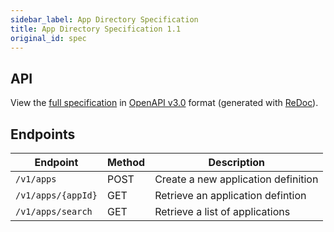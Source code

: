 ```yaml
---
sidebar_label: App Directory Specification
title: App Directory Specification 1.1
original_id: spec
---
```

## API

View the [full specification](pathname:///schemas/1.1/app-directory.html) in [OpenAPI v3.0](https://www.openapis.org/) format (generated with [ReDoc](https://github.com/Redocly/redoc/)).

## Endpoints

 Endpoint           | Method | Description
 ------------------ | ------ | -----------
 `/v1/apps`         | POST   | Create a new application definition
 `/v1/apps/{appId}` | GET    | Retrieve an application defintion
 `/v1/apps/search`  | GET    | Retrieve a list of applications
